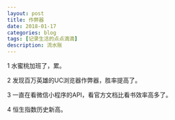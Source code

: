 ```yaml
---
layout: post
title: 作弊器
date: 2018-01-17
categories: blog
tags: [记录生活的点点滴滴]
description: 流水账
---
```


1 水蜜桃加班了，累。

2 发现百万英雄的UC浏览器作弊器，胜率提高了。

3 一直在看微信小程序的API，看官方文档比看书效率高多了。

4 恒生指数历史新高。